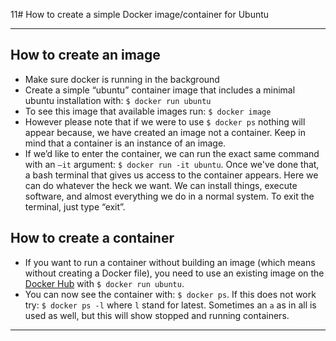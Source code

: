 11# How to create a simple Docker image/container for Ubuntu
***

## How to create an image
- Make sure docker is running in the background
- Create a simple “ubuntu” container image that includes a minimal ubuntu installation with: `$ docker run ubuntu`
- To see this image that available images run: `$ docker image`
- However please note that if we were to use `$ docker ps` nothing will appear because, we have created an image not a container. Keep in mind that a container is an instance of an image.
- If we’d like to enter the container, we can run the exact same command with an `–it` argument: `$ docker run -it ubuntu`. Once we've done that, a bash terminal that gives us access to the container appears. Here we can do whatever the heck we want. We can install things, execute software, and almost everything we do in a normal system. To exit the terminal, just type “exit”.

## How to create a container
- If you want to run a container without building an image (which means without creating a Docker file), you need to use an existing image on the [Docker Hub](https://hub.docker.com/search?q=&type=image) with `$ docker run ubuntu`.
- You can now see the container with: `$ docker ps`. If this does not work try: `$ docker ps -l` where `l` stand for latest. Sometimes an `a` as in all is used as well, but this will show stopped and running containers.
***
